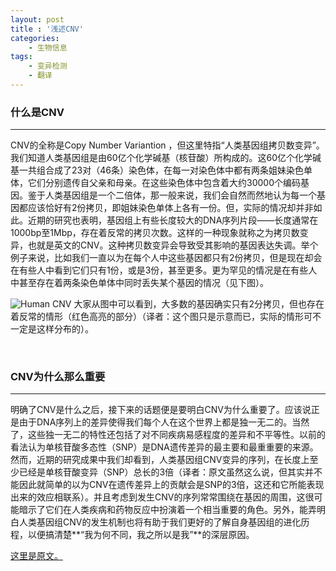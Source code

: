 ```yaml
---
layout: post
title : '浅述CNV'
categories:
    - 生物信息
tags:
    - 变异检测
    - 翻译
---
```


### 什么是CNV   
---
CNV的全称是Copy Number Variantion ，但这里特指“人类基因组拷贝数变异”。我们知道人类基因组是由60亿个化学碱基（核苷酸）所构成的。这60亿个化学碱基一共组合成了23对（46条）染色体，在每一对染色体中都有两条姐妹染色单体，它们分别遗传自父亲和母亲。在这些染色体中包含着大约30000个编码基因。鉴于人类基因组是一个二倍体，那一般来说，我们会自然而然地认为每一个基因都应该恰好有2份拷贝，即姐妹染色单体上各有一份。但，实际的情况却并非如此。近期的研究也表明，基因组上有些长度较大的DNA序列片段——长度通常在1000bp至1Mbp，存在着反常的拷贝次数。这样的一种现象就称之为拷贝数变异，也就是英文的CNV。这种拷贝数变异会导致受其影响的基因表达失调。举个例子来说，比如我们一直以为在每个人中这些基因都只有2份拷贝，但是现在却会在有些人中看到它们只有1份，或是3份，甚至更多。更为罕见的情况是在有些人中甚至存在着两条染色单体中同时丢失某个基因的情况（见下图）。

![Human CNV](http://blog-fungenomics-com.qiniudn.com/fg.2014-08-16-Figure.png)
大家从图中可以看到，大多数的基因确实只有2分拷贝，但也存在着反常的情形（红色高亮的部分）（译者：这个图只是示意而已，实际的情形可不一定是这样分布的）。

<br/>

### CNV为什么那么重要  
--- 
明确了CNV是什么之后，接下来的话题便是要明白CNV为什么重要了。应该说正是由于DNA序列上的差异使得我们每个人在这个世界上都是独一无二的。当然了，这些独一无二的特性还包括了对不同疾病易感程度的差异和不平等性。以前的看法认为单核苷酸多态性（SNP）是DNA遗传差异的最主要和最重重要的来源。然而，近期的研究成果中我们却看到，人类基因组CNV变异的序列，在长度上至少已经是单核苷酸变异（SNP）总长的3倍（译者：原文虽然这么说，但其实并不能因此就简单的以为CNV在遗传差异上的贡献会是SNP的3倍，这还和它所能表现出来的效应相联系）。并且考虑到发生CNV的序列常常围绕在基因的周围，这很可能暗示了它们在人类疾病和药物反应中扮演着一个相当重要的角色。另外，能弄明白人类基因组CNV的发生机制也将有助于我们更好的了解自身基因组的进化历程，以便搞清楚**“我为何不同，我之所以是我”**的深层原因。


[这里是原文。](http://www.gene-quantification.de/cnv-faq.pdf)
